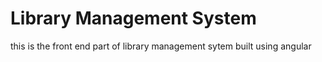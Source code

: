 # Library Management System
this is the front end part of library management sytem built using angular
